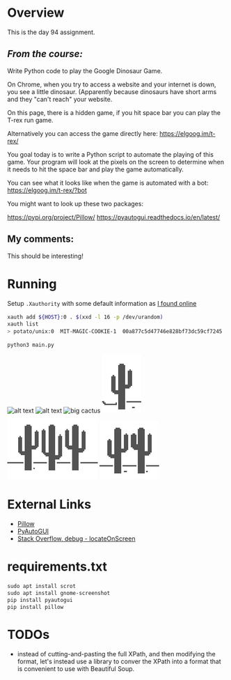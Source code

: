 # Overview

This is the day 94 assignment.

## _From the course:_
Write Python code to play the Google Dinosaur Game.

On Chrome, when you try to access a website and your internet is down, you see a little dinosaur. (Apparently because dinosaurs have short arms and they "can't reach" your website.

On this page, there is a hidden game, if you hit space bar you can play the T-rex run game.

Alternatively you can access the game directly here:
https://elgoog.im/t-rex/

You goal today is to write a Python script to automate the playing of this game. Your program will look at the pixels on the screen to determine when it needs to hit the space bar and play the game automatically.

You can see what it looks like when the game is automated with a bot:
https://elgoog.im/t-rex/?bot


You might want to look up these two packages:

https://pypi.org/project/Pillow/
https://pyautogui.readthedocs.io/en/latest/


## My comments:

This should be interesting!

# Running

Setup `.Xauthority` with some default information as [I found online](https://micwan88.github.io/linux/xauth/2019/10/16/create-xauthority-manually.html)

```bash
xauth add ${HOST}:0 . $(xxd -l 16 -p /dev/urandom)
xauth list
> potato/unix:0  MIT-MAGIC-COOKIE-1  00a877c5d47746e828bf73dc59cf7245
```

```
python3 main.py
```
![alt text](image.png)
![alt text](image.png)
![big cactus](cactus.png)
![small cactus](cactus-small.png)
![three cactii](cactus-three.png)
![two cactii](cactus-two.png)


# External Links

- [Pillow](https://pypi.org/project/pillow/)
- [PyAutoGUI](https://pyautogui.readthedocs.io/en/latest/)
- [Stack Overflow, debug - locateOnScreen](https://stackoverflow.com/questions/48709009/python-3-6-3-pyautogui-locateonscreen-not-working)

# requirements.txt

```
sudo apt install scrot
sudo apt install gnome-screenshot
pip install pyautogui
pip install pillow
```


# TODOs

- instead of cutting-and-pasting the full XPath, and then modifying the format, let's instead use a library to conver the XPath into a format that is convenient to use with Beautiful Soup.
